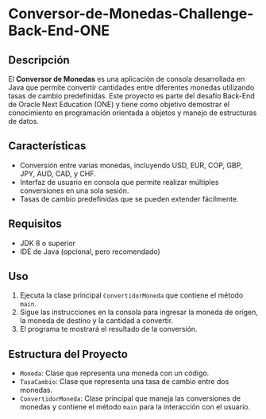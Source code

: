 # Conversor-de-Monedas-Challenge-Back-End-ONE


## Descripción

El **Conversor de Monedas** es una aplicación de consola desarrollada en Java que permite convertir cantidades entre diferentes monedas utilizando tasas de cambio predefinidas. Este proyecto es parte del desafío Back-End de Oracle Next Education (ONE) y tiene como objetivo demostrar el conocimiento en programación orientada a objetos y manejo de estructuras de datos.

## Características

- Conversión entre varias monedas, incluyendo USD, EUR, COP, GBP, JPY, AUD, CAD, y CHF.
- Interfaz de usuario en consola que permite realizar múltiples conversiones en una sola sesión.
- Tasas de cambio predefinidas que se pueden extender fácilmente.

## Requisitos

- JDK 8 o superior
- IDE de Java (opcional, pero recomendado)


 ## Uso

1. Ejecuta la clase principal `ConvertidorMoneda` que contiene el método `main`.
2. Sigue las instrucciones en la consola para ingresar la moneda de origen, la moneda de destino y la cantidad a convertir.
3. El programa te mostrará el resultado de la conversión.

## Estructura del Proyecto

- `Moneda`: Clase que representa una moneda con un código.
- `TasaCambio`: Clase que representa una tasa de cambio entre dos monedas.
- `ConvertidorMoneda`: Clase principal que maneja las conversiones de monedas y contiene el método `main` para la interacción con el usuario.
